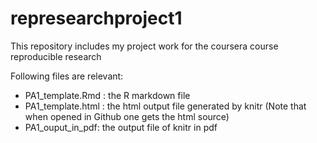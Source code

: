 # represearchproject1
This repository includes my project work for the coursera course reproducible research

Following files are relevant:
- PA1_template.Rmd : the R markdown file
- PA1_template.html : the html output file generated by knitr (Note that when opened in Github one gets the html source)
- PA1_ouput_in_pdf: the output file of knitr in pdf

